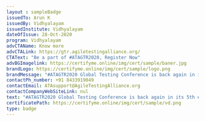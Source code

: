 ```yaml
--- 
layout : sampleBadge 
issuedTo: Arun K
issuedBy: Vidhyalayam
issuedInstitute: Vidhyalayam
dateOfIssue: 28-Oct-2020
program: Vidhyalayam
advCTAName: Know more
advCTALink: https://gtr.agiletestingalliance.org/
CTAText: "Be a part of #ATAGTR2020, Register Now"
advBGImagelink: https://certifyme.online/img/cert/sample/baner.jpg
brandLogo: https://certifyme.online/img/cert/sample/logo.png
brandMessage: "#ATAGTR2020 Global Testing Conference is back again in its 5th edition with more fun and more learnings. Be a part of #ATAGTR2020"
contactPh_number: +91 8433919049
contactEmail: ATAsupport@AgileTestingAlliance.org
contactCompanyWebSiteLink: nul
text: "#ATAGTR2020 Global Testing Conference is back again in its 5th edition with more fun and more learnings. Conference is scheduled for 12th and 13th December 2020. We have 2 full days with minimum 3 parallel tracks on both the days. 60+ speakers more than 40 Interactive sessions and Talks and Live Labs."
certificatePath: https://certifyme.online/img/cert/sample/vd.png
type: badge 
--- 
```

